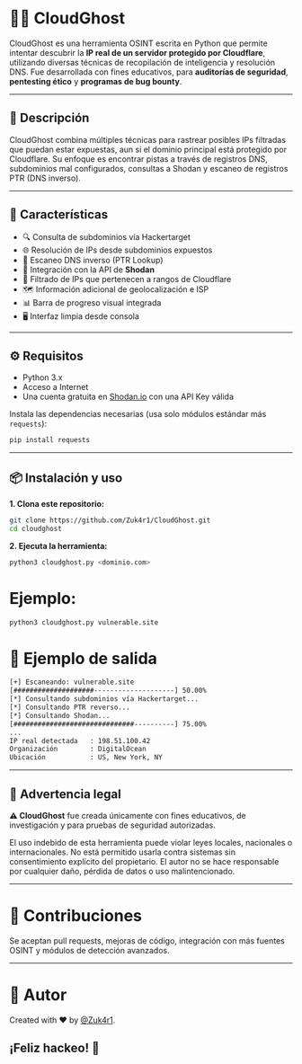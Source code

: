 # 🕵️‍♂️ CloudGhost 

CloudGhost es una herramienta OSINT escrita en Python que permite intentar descubrir la **IP real de un servidor protegido por Cloudflare**, utilizando diversas técnicas de recopilación de inteligencia y resolución DNS. Fue desarrollada con fines educativos, para **auditorías de seguridad**, **pentesting ético** y **programas de bug bounty**.

---

## 📜 Descripción

CloudGhost combina múltiples técnicas para rastrear posibles IPs filtradas que puedan estar expuestas, aun si el dominio principal está protegido por Cloudflare. Su enfoque es encontrar pistas a través de registros DNS, subdominios mal configurados, consultas a Shodan y escaneo de registros PTR (DNS inverso).

---

## 🚀 Características

- 🔍 Consulta de subdominios vía Hackertarget
- 🌐 Resolución de IPs desde subdominios expuestos
- 🔁 Escaneo DNS inverso (PTR Lookup)
- 🧠 Integración con la API de **Shodan**
- 🚫 Filtrado de IPs que pertenecen a rangos de Cloudflare
- 🗺️ Información adicional de geolocalización e ISP
- 📊 Barra de progreso visual integrada
- 🖥️ Interfaz limpia desde consola

---

## ⚙️ Requisitos

- Python 3.x
- Acceso a Internet
- Una cuenta gratuita en [Shodan.io](https://shodan.io) con una API Key válida

Instala las dependencias necesarias (usa solo módulos estándar más `requests`):

```bash
pip install requests
```
---
## 📦 Instalación y uso

**1. Clona este repositorio:**

```bash
git clone https://github.com/Zuk4r1/CloudGhost.git
cd cloudghost
```

**2. Ejecuta la herramienta:**
```bash
python3 cloudghost.py <dominio.com>
```

# Ejemplo:
```bash
python3 cloudghost.py vulnerable.site
```

# 🧪 Ejemplo de salida

```bash
[+] Escaneando: vulnerable.site
[####################--------------------] 50.00%
[*] Consultando subdominios vía Hackertarget...
[*] Consultando PTR reverso...
[*] Consultando Shodan...
[##############################----------] 75.00%
...
IP real detectada   : 198.51.100.42
Organización        : DigitalOcean
Ubicación           : US, New York, NY
```
---
## 🔐 Advertencia legal

**⚠️ CloudGhost** fue creada únicamente con fines educativos, de investigación y para pruebas de seguridad autorizadas.

El uso indebido de esta herramienta puede violar leyes locales, nacionales o internacionales. No está permitido usarla contra sistemas sin consentimiento explícito del propietario.
El autor no se hace responsable por cualquier daño, pérdida de datos o uso malintencionado.

---
# 🤝 Contribuciones

Se aceptan pull requests, mejoras de código, integración con más fuentes OSINT y módulos de detección avanzados.

---
# 🧠 Autor

Created with ❤️ by [@Zuk4r1](https://github.com/Zuk4r1).

## ¡Feliz hackeo! 🎯
